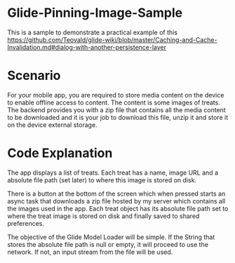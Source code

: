 # Glide-Pinning-Image-Sample
This is a sample to demonstrate a practical example of this https://github.com/Teovald/glide-wiki/blob/master/Caching-and-Cache-Invalidation.md#dialog-with-another-persistence-layer

# Scenario 
For your mobile app, you are required to store media content on the device to enable offline access to content. 
The content is some images of treats.
The backend provides you with a zip file that contains all the media content to be downloaded and it is your job to download this file, unzip it and store it on the device external storage.

# Code Explanation
The app displays a list of treats. Each treat has a name, image URL and a absolute file path (set later) to where this image is stored on disk.

There is a button at the bottom of the screen which when pressed starts an async task that downloads a zip file hosted by my server which contains all the images used in the app. 
Each treat object has its absolute file path set to where the treat image is stored on disk and finally saved to shared preferences. 

The objective of the Glide Model Loader will be simple. If the String that stores the absolute file path is null or empty, it will proceed to use the network. If not, an input stream from the file will be used.
